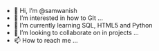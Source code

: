 - 👋 Hi, I’m @samwanish
- 👀 I’m interested in how to GIt ...
- 🌱 I’m currently learning SQL, HTML5 and Python
- 💞️ I’m looking to collaborate on in projects ...
- 📫 How to reach me ...

<!---
samwanish/samwanish is a ✨ special ✨ repository because its `README.md` (this file) appears on your GitHub profile.
You can click the Preview link to take a look at your changes.
--->
